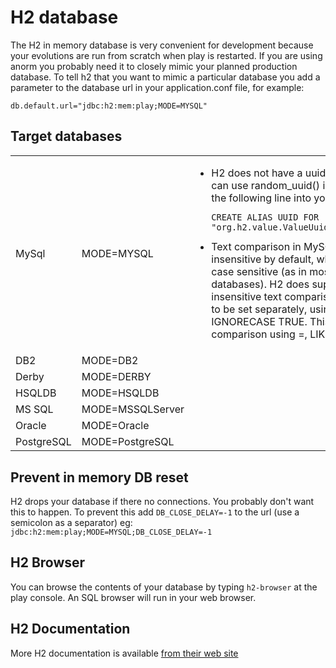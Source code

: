 # H2 database

The H2 in memory database is very convenient for development because your evolutions are run from scratch when play is restarted.  If you are using anorm you probably need it to closely mimic your planned production database.  To tell h2 that you want to mimic a particular database you add a parameter to the database url in your application.conf file, for example:

```
db.default.url="jdbc:h2:mem:play;MODE=MYSQL"
```

## Target databases

<table>
<tr>
<tr><td>MySql</td><td>MODE=MYSQL</td>
<td><ul><li>H2 does not have a uuid() function. You can use random_uuid() instead.  Or insert the following line into your 1.sql file: <pre><code>CREATE ALIAS UUID FOR 
"org.h2.value.ValueUuid.getNewRandom";</code></pre></li>  

<li>Text comparison in MySQL is case insensitive by default, while in H2 it is case sensitive (as in most other databases). H2 does support case insensitive text comparison, but it needs to be set separately, using SET IGNORECASE TRUE. This affects comparison using =, LIKE, REGEXP.</li></td></tr>
<tr><td>DB2</td><td>
MODE=DB2</td><td></td></tr>
<tr><td>Derby</td><td>
MODE=DERBY</td><td></td></tr>
<tr><td>HSQLDB</td><td>
MODE=HSQLDB</td><td></td></tr>
<tr><td>MS SQL</td><td>
MODE=MSSQLServer</td><td></td></tr>
<tr><td>Oracle</td><td>
MODE=Oracle</td><td></td></tr>
<tr><td>PostgreSQL</td><td>
MODE=PostgreSQL</td><td></td></tr>
</table>

## Prevent in memory DB reset

H2 drops your database if there no connections.  You probably don't want this to happen.  To prevent this add `DB_CLOSE_DELAY=-1` to the url (use a semicolon as a separator) eg: `jdbc:h2:mem:play;MODE=MYSQL;DB_CLOSE_DELAY=-1`

## H2 Browser

You can browse the contents of your database by typing `h2-browser` at the play console.  An SQL browser will run in your web browser.

## H2 Documentation

More H2 documentation is available [from their web site](http://www.h2database.com/html/features.html)